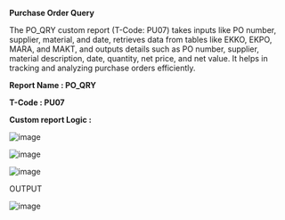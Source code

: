**Purchase Order Query**

The PO_QRY custom report (T-Code: PU07) takes inputs like PO number, supplier, material, and date, retrieves data from tables like EKKO, EKPO, MARA, and MAKT, and outputs details such as PO number, supplier, material description, date, quantity, net price, and net value. It helps in tracking and analyzing purchase orders efficiently.


**Report Name : PO_QRY**

**T-Code : PU07**

**Custom report Logic :**	

![image](https://github.com/user-attachments/assets/137e513b-ba04-4894-a733-e4ae654c8279)

![image](https://github.com/user-attachments/assets/e5788a0f-18d8-4627-9f90-13ddc61b7a13)

![image](https://github.com/user-attachments/assets/d2a3ddc2-db05-4a12-ac7b-d3a666ccba8d)

OUTPUT 

![image](https://github.com/user-attachments/assets/c2e46984-241a-4725-8cb4-03e5f7cfb538)



